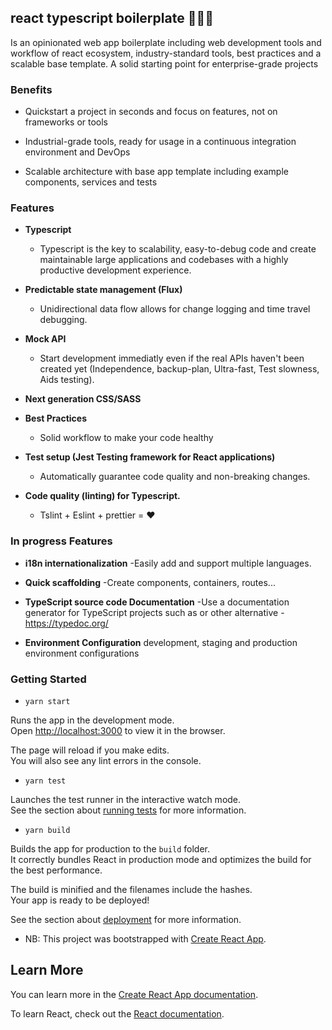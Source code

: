 ## react typescript boilerplate 🚀🚀🚀

Is an opinionated web app boilerplate including web development tools and workflow of react ecosystem, industry-standard tools, best practices and a scalable base template.
A solid starting point for enterprise-grade projects


### Benefits

- Quickstart a project in seconds and focus on features, not on frameworks or tools

- Industrial-grade tools, ready for usage in a continuous integration environment and DevOps

- Scalable architecture with base app template including example components, services and tests


### Features

- <b>Typescript</b>
  - Typescript is the key to scalability, easy-to-debug code and create maintainable large applications and codebases with a highly productive development experience.

- <b>Predictable state management (Flux)</b> 
    - Unidirectional data flow allows for change logging and time travel debugging.

- <b>Mock API</b>  
    - Start development immediatly even if the real APIs haven't been created yet (Independence, backup-plan, Ultra-fast, Test slowness, Aids testing).

- <b>Next generation CSS/SASS</b> 

- <b>Best Practices </b> 
    - Solid workflow to make your code healthy

- <b>Test setup  (Jest Testing framework for React applications)</b>
    - Automatically guarantee code quality and non-breaking changes.

- <b>Code quality (linting) for Typescript.</b>
    - Tslint + Eslint + prettier = ❤️

### In progress Features

- <b>i18n internationalization</b>
  -Easily add and support multiple languages.

- <b>Quick scaffolding</b>
  -Create components, containers, routes...

- <b>TypeScript source code Documentation</b>
  -Use a documentation generator for TypeScript projects such as or other alternative - https://typedoc.org/

- <b>Environment Configuration</b>
  development, staging and production environment configurations



### Getting Started

- `yarn start`

Runs the app in the development mode.<br />
Open [http://localhost:3000](http://localhost:3000) to view it in the browser.

The page will reload if you make edits.<br />
You will also see any lint errors in the console.

- `yarn test`

Launches the test runner in the interactive watch mode.<br />
See the section about [running tests](https://facebook.github.io/create-react-app/docs/running-tests) for more information.

- `yarn build`

Builds the app for production to the `build` folder.<br />
It correctly bundles React in production mode and optimizes the build for the best performance.

The build is minified and the filenames include the hashes.<br />
Your app is ready to be deployed!

See the section about [deployment](https://facebook.github.io/create-react-app/docs/deployment) for more information.


- NB: This project was bootstrapped with [Create React App](https://github.com/facebook/create-react-app).

## Learn More

You can learn more in the [Create React App documentation](https://facebook.github.io/create-react-app/docs/getting-started).

To learn React, check out the [React documentation](https://reactjs.org/).
